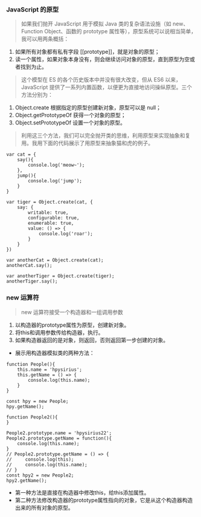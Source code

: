 ### JavaScript 的原型
>如果我们抛开 JavaScript 用于模拟 Java 类的复杂语法设施（如 new、Function Object、函数的 prototype 属性等），原型系统可以说相当简单，我可以用两条概括：
1. 如果所有对象都有私有字段 [[prototype]]，就是对象的原型；
2. 读一个属性，如果对象本身没有，则会继续访问对象的原型，直到原型为空或者找到为止。

>这个模型在 ES 的各个历史版本中并没有很大改变，但从 ES6 以来，JavaScript 提供了一系列内置函数，以便更为直接地访问操纵原型。三个方法分别为：
1. Object.create 根据指定的原型创建新对象，原型可以是 null；
2. Object.getPrototypeOf 获得一个对象的原型；
3. Object.setPrototypeOf 设置一个对象的原型。

>利用这三个方法，我们可以完全抛开类的思维，利用原型来实现抽象和复用。我用下面的代码展示了用原型来抽象猫和虎的例子。
```
var cat = {
    say(){
        console.log('meow~');
    },
    jump(){
        console.log('jump');
    }
}

var tiger = Object.create(cat, {
    say: {
        writable: true,
        configurable: true,
        enumerable: true,
        value: () => {
            console.log('roar');
        }
    }
})

var anotherCat = Object.create(cat);
anotherCat.say();

var anotherTiger = Object.create(tiger);
anotherTiger.say();
```

### new 运算符

> new 运算符接受一个构造器和一组调用参数
1. 以构造器的prototype属性为原型，创建新对象。
2. 将this和调用参数传给构造器，执行。
3. 如果构造器返回的是对象，则返回，否则返回第一步创建的对象。

* 展示用构造器模拟类的两种方法：
```
function People(){
    this.name = 'hpysirius';
    this.getName = () => {
        console.log(this.name);
    }
}

const hpy = new People;
hpy.getName();

function People2(){
}

People2.prototype.name = 'hpysirius22';
People2.prototype.getName = function(){
    console.log(this.name);
}
// People2.prototype.getName = () => {
//     console.log(this);
//     console.log(this.name);
// }
const hpy2 = new People2;
hpy2.getName();
```
* 第一种方法是直接在构造器中修改this，给this添加属性。
* 第二种方法修改构造器的prototype属性指向的对象，它是从这个构造器构造出来的所有对象的原型。